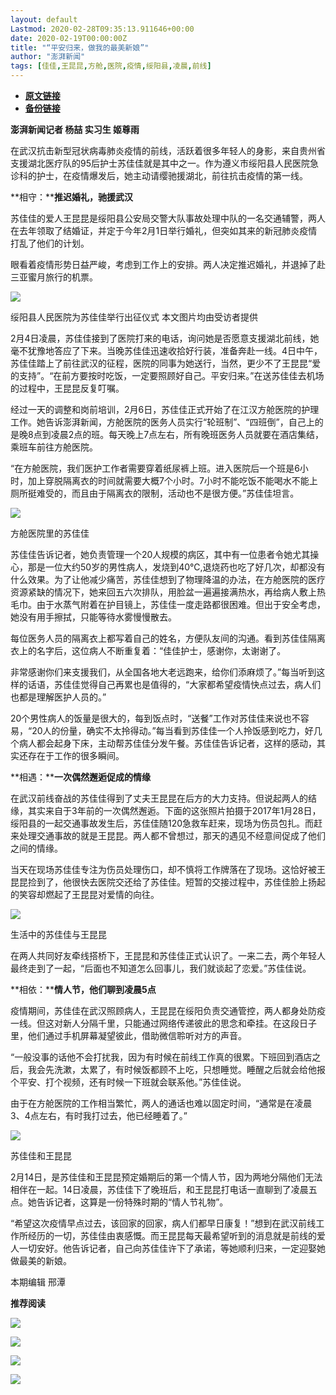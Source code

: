 ```yaml
---
layout: default
Lastmod: 2020-02-28T09:35:13.911646+00:00
date: 2020-02-19T00:00:00Z
title: "“平安归来，做我的最美新娘”"
author: "澎湃新闻"
tags: [佳佳,王昆昆,方舱,医院,疫情,绥阳县,凌晨,前线]
---
```


* [**原文链接**](http://mp.weixin.qq.com/s?__biz=MjM5MzI5NTU3MQ==&mid=2651585977&idx=2&sn=594b6b603f371479dac8533efa899a92&chksm=bd6660058a11e9131f03763674a8181d3616565d522482e774d1f2984edd77433a2efbda4fa0#rd)
* [**备份链接**](http://archive.today/G6NjB)


**澎湃新闻记者 杨喆 实习生 姬尊雨**

  

在武汉抗击新型冠状病毒肺炎疫情的前线，活跃着很多年轻人的身影，来自贵州省支援湖北医疗队的95后护士苏佳佳就是其中之一。作为遵义市绥阳县人民医院急诊科的护士，在疫情爆发后，她主动请缨驰援湖北，前往抗击疫情的第一线。

  
**相守：****推迟婚礼，驰援武汉**

苏佳佳的爱人王昆昆是绥阳县公安局交警大队事故处理中队的一名交通辅警，两人在去年领取了结婚证，并定于今年2月1日举行婚礼，但突如其来的新冠肺炎疫情打乱了他们的计划。

眼看着疫情形势日益严峻，考虑到工作上的安排。两人决定推迟婚礼，并退掉了赴三亚蜜月旅行的机票。

  

![](/images/post/87d4366b282acc6402bc7d09bf9f9fc1.jpg)

绥阳县人民医院为苏佳佳举行出征仪式 本文图片均由受访者提供

  
2月4日凌晨，苏佳佳接到了医院打来的电话，询问她是否愿意支援湖北前线，她毫不犹豫地答应了下来。当晚苏佳佳迅速收拾好行装，准备奔赴一线。4日中午，苏佳佳踏上了前往武汉的征程，医院的同事为她送行，当然，更少不了王昆昆“爱的支持”。“在前方要按时吃饭，一定要照顾好自己。平安归来。”在送苏佳佳去机场的过程中，王昆昆反复叮嘱。

  
经过一天的调整和岗前培训，2月6日，苏佳佳正式开始了在江汉方舱医院的护理工作。她告诉澎湃新闻，方舱医院的医务人员实行“轮班制”、“四班倒”，自己上的是晚8点到凌晨2点的班。每天晚上7点左右，所有晚班医务人员就要在酒店集结，乘班车前往方舱医院。

“在方舱医院，我们医护工作者需要穿着纸尿裤上班。进入医院后一个班是6小时，加上穿脱隔离衣的时间就需要大概7个小时。7小时不能吃饭不能喝水不能上厕所挺难受的，而且由于隔离衣的限制，活动也不是很方便。”苏佳佳坦言。

  

![](/images/post/577c4268274025a01844741404a39f09.jpg)

方舱医院里的苏佳佳

  
苏佳佳告诉记者，她负责管理一个20人规模的病区，其中有一位患者令她尤其操心，那是一位大约50岁的男性病人，发烧到40℃,退烧药也吃了好几次，却都没有什么效果。为了让他减少痛苦，苏佳佳想到了物理降温的办法，在方舱医院的医疗资源紧缺的情况下，她来回五六次排队，用脸盆一遍遍接满热水，再给病人敷上热毛巾。由于水蒸气附着在护目镜上，苏佳佳一度走路都很困难。但出于安全考虑，她没有用手擦拭，只能等待水雾慢慢散去。

  
每位医务人员的隔离衣上都写着自己的姓名，方便队友间的沟通。看到苏佳佳隔离衣上的名字后，这位病人不断重复着：“佳佳护士，感谢你，太谢谢了。

非常感谢你们来支援我们，从全国各地大老远跑来，给你们添麻烦了。”每当听到这样的话语，苏佳佳觉得自己再累也是值得的，“大家都希望疫情快点过去，病人们也都是理解医护人员的。”

  
20个男性病人的饭量是很大的，每到饭点时，“送餐”工作对苏佳佳来说也不容易，“20人的份量，确实不太拎得动。”每当看到苏佳佳一个人拎饭感到吃力，好几个病人都会起身下床，主动帮苏佳佳分发午餐。苏佳佳告诉记者，这样的感动，其实还存在于工作的很多瞬间。

  
**相遇：****一次偶然邂逅促成的情缘**

在武汉前线奋战的苏佳佳得到了丈夫王昆昆在后方的大力支持。但说起两人的结缘，其实来自于3年前的一次偶然邂逅。下面的这张照片拍摄于2017年1月28日，绥阳县的一起交通事故发生后，苏佳佳随120急救车赶来，现场为伤员包扎。而赶来处理交通事故的就是王昆昆。两人都不曾想过，那天的遇见不经意间促成了他们之间的情缘。

  
当天在现场苏佳佳专注为伤员处理伤口，却不慎将工作牌落在了现场。这恰好被王昆昆捡到了，他很快去医院交还给了苏佳佳。短暂的交接过程中，苏佳佳脸上扬起的笑容却燃起了王昆昆对爱情的向往。

  

![](/images/post/4dac93b7d44d446ba28398b26b22a812.jpg)

生活中的苏佳佳与王昆昆

  
在两人共同好友牵线搭桥下，王昆昆和苏佳佳正式认识了。一来二去，两个年轻人最终走到了一起，“后面也不知道怎么回事儿，我们就谈起了恋爱。”苏佳佳说。

  
**相依：****情人节，他们聊到凌晨5点**

疫情期间，苏佳佳在武汉照顾病人，王昆昆在绥阳负责交通管控，两人都身处防疫一线。但这对新人分隔千里，只能通过网络传递彼此的思念和牵挂。在这段日子里，他们通过手机屏幕凝望彼此，借助微信聆听对方的声音。

  
“一般没事的话他不会打扰我，因为有时候在前线工作真的很累。下班回到酒店之后，我会先洗漱，太累了，有时候饭都顾不上吃，只想睡觉。睡醒之后就会给他报个平安、打个视频，还有时候一下班就会联系他。”苏佳佳说。

  
由于在方舱医院的工作相当繁忙，两人的通话也难以固定时间，“通常是在凌晨3、4点左右，有时我打过去，他已经睡着了。”

  

![](/images/post/51d0ab302b8819d7dcc77086f0613669.jpg)

苏佳佳和王昆昆

  
2月14日，是苏佳佳和王昆昆预定婚期后的第一个情人节，因为两地分隔他们无法相伴在一起。14日凌晨，苏佳佳下了晚班后，和王昆昆打电话一直聊到了凌晨五点。她告诉记者，这算是一份特殊时期的“情人节礼物”。

  
“希望这次疫情早点过去，该回家的回家，病人们都早日康复！”想到在武汉前线工作所经历的一切，苏佳佳由衷感慨。而王昆昆每天最希望听到的消息就是前线的爱人一切安好。他告诉记者，自己向苏佳佳许下了承诺，等她顺利归来，一定迎娶她做最美的新娘。

  

  

本期编辑 邢潭  

  

**推荐阅读**

  

[![](/images/post/6c8a6322a108bdcfa23942f4ea70d6f8.jpg)](http://mp.weixin.qq.com/s?__biz=MjM5MzI5NTU3MQ==&mid=2651582049&idx=2&sn=d4e0bd334eaf5e0e31378f3c03039b0c&chksm=bd6673dd8a11facb3944ac9acda5c255a363f1e0063d1eb68d0bffd93b036eeb5ec93575ad6e&scene=21#wechat_redirect)

[![](/images/post/d9b2979523c085a8e87ed5b7376db19d.jpg)](http://mp.weixin.qq.com/s?__biz=MjM5MzI5NTU3MQ==&mid=2651582994&idx=1&sn=17a647fb138df32092f2e3e8bda9f32c&chksm=bd666fae8a11e6b8de57273e6555d29b3caeab1cc387b3acaa860b49e8cafe52b3a8cb2d37db&scene=21#wechat_redirect)

[![](/images/post/65c5c2be42482f1d7439c715bea9218c.jpg)](http://mp.weixin.qq.com/s?__biz=MjM5MzI5NTU3MQ==&mid=2651581366&idx=1&sn=c530e7b9f67d0752b8ba5883493c6cd3&chksm=bd66760a8a11ff1cf31bfd533425b24cbef9f8ce43830f2e5087bd4954d97311adeb3f9e4791&scene=21#wechat_redirect)

![](/images/post/faa036129172f4ba4cb775ad946d1eff.jpg)

